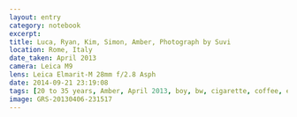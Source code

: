 ```yaml
--- 
layout: entry
category: notebook
excerpt:
title: Luca, Ryan, Kim, Simon, Amber, Photograph by Suvi
location: Rome, Italy
date_taken: April 2013
camera: Leica M9
lens: Leica Elmarit-M 28mm f/2.8 Asph
date: 2014-09-21 23:19:08
tags: [20 to 35 years, Amber, April 2013, boy, bw, cigarette, coffee, expression, girl, Kim, Luca, Photograph by Suvi, rome, Ryan, Simon]
image: GRS-20130406-231517
---
```

